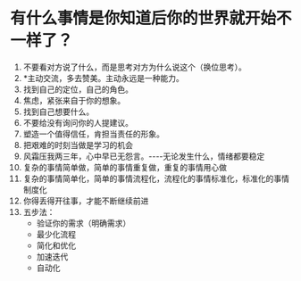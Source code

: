 
# 有什么事情是你知道后你的世界就开始不一样了？
1. 不要看对方说了什么，而是思考对方为什么说这个（换位思考）。
2. *主动交流，多去赞美。主动永远是一种能力。
3. 找到自己的定位，自己的角色。
4. 焦虑，紧张来自于你的想象。
5. 找到自己想要什么。
6. 不要给没有询问你的人提建议。
7. 塑造一个值得信任，肯担当责任的形象。
8. 把艰难的时刻当做是学习的机会
9. 风霜压我两三年，心中早已无怨言。----无论发生什么，情绪都要稳定
10. 复杂的事情简单做，简单的事情重复做，重复的事情用心做
11. 复杂的事情简单化，简单的事情流程化，流程化的事情标准化，标准化的事情制度化
12. 你得丢得开往事，才能不断继续前进
13.  五步法：
      -  验证你的需求（明确需求）
      - 最少化流程
      - 简化和优化
      - 加速迭代
      - 自动化



